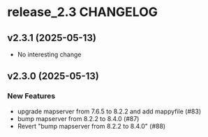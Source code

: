 # release_2.3 CHANGELOG

## v2.3.1 (2025-05-13)

- No interesting change

## v2.3.0 (2025-05-13)

### New Features

- upgrade mapserver from 7.6.5 to 8.2.2 and add mappyfile (#83)
- bump mapserver from 8.2.2 to 8.4.0 (#87)
- Revert "bump mapserver from 8.2.2 to 8.4.0" (#88)


